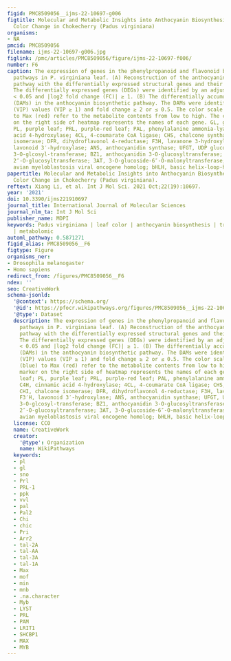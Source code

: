 ```yaml
---
figid: PMC8509056__ijms-22-10697-g006
figtitle: Molecular and Metabolic Insights into Anthocyanin Biosynthesis for Leaf
  Color Change in Chokecherry (Padus virginiana)
organisms:
- NA
pmcid: PMC8509056
filename: ijms-22-10697-g006.jpg
figlink: /pmc/articles/PMC8509056/figure/ijms-22-10697-f006/
number: F6
caption: The expression of genes in the phenylpropanoid and flavonoid biosynthetic
  pathways in P. virginiana leaf. (A) Reconstruction of the anthocyanins biosynthetic
  pathway with the differentially expressed structural genes and their regulators.
  The differentially expressed genes (DEGs) were identified by an adjusted p-value
  < 0.05 and |log2 fold change (FC)| ≥ 1. (B) The differentially accumulated metabolites
  (DAMs) in the anthocyanin biosynthetic pathway. The DAMs were identified by projection
  (VIP) values (VIP ≥ 1) and fold change ≥ 2 or ≤ 0.5. The color scale from Min (blue)
  to Max (red) refer to the metabolite contents from low to high. The cluster marker
  on the right side of heatmap represents the names of each gene. GL, green leaf;
  PL, purple leaf; PRL, purple-red leaf; PAL, phenylalanine ammonia-lyase; C4H, cinnamic
  acid 4-hydroxylase; 4CL, 4-coumarate CoA ligase; CHS, chalcone synthase; CHI, chalcone
  isomerase; DFR, dihydroflavonol 4-reductase; F3H, lavanone 3-hydroxylase; F3′H,
  lavonoid 3′-hydroxylase; ANS, anthocyanidin synthase; UFGT, UDP glucose-flavonoid
  3-O-glcosyl-transferase; BZ1, anthocyanidin 3-O-glucosyltransferase; 3GGT, 3-O-glucoside
  2″-O-glucosyltransferase; 3AT, 3-O-glucoside-6″-O-malonyltransferase; MYB, v-myb
  avian myeloblastosis viral oncogene homolog; bHLH, basic helix-loop-helix.
papertitle: Molecular and Metabolic Insights into Anthocyanin Biosynthesis for Leaf
  Color Change in Chokecherry (Padus virginiana).
reftext: Xiang Li, et al. Int J Mol Sci. 2021 Oct;22(19):10697.
year: '2021'
doi: 10.3390/ijms221910697
journal_title: International Journal of Molecular Sciences
journal_nlm_ta: Int J Mol Sci
publisher_name: MDPI
keywords: Padus virginiana | leaf color | anthocyanin biosynthesis | transcriptomics
  | metabolomic
automl_pathway: 0.5871271
figid_alias: PMC8509056__F6
figtype: Figure
organisms_ner:
- Drosophila melanogaster
- Homo sapiens
redirect_from: /figures/PMC8509056__F6
ndex: ''
seo: CreativeWork
schema-jsonld:
  '@context': https://schema.org/
  '@id': https://pfocr.wikipathways.org/figures/PMC8509056__ijms-22-10697-g006.html
  '@type': Dataset
  description: The expression of genes in the phenylpropanoid and flavonoid biosynthetic
    pathways in P. virginiana leaf. (A) Reconstruction of the anthocyanins biosynthetic
    pathway with the differentially expressed structural genes and their regulators.
    The differentially expressed genes (DEGs) were identified by an adjusted p-value
    < 0.05 and |log2 fold change (FC)| ≥ 1. (B) The differentially accumulated metabolites
    (DAMs) in the anthocyanin biosynthetic pathway. The DAMs were identified by projection
    (VIP) values (VIP ≥ 1) and fold change ≥ 2 or ≤ 0.5. The color scale from Min
    (blue) to Max (red) refer to the metabolite contents from low to high. The cluster
    marker on the right side of heatmap represents the names of each gene. GL, green
    leaf; PL, purple leaf; PRL, purple-red leaf; PAL, phenylalanine ammonia-lyase;
    C4H, cinnamic acid 4-hydroxylase; 4CL, 4-coumarate CoA ligase; CHS, chalcone synthase;
    CHI, chalcone isomerase; DFR, dihydroflavonol 4-reductase; F3H, lavanone 3-hydroxylase;
    F3′H, lavonoid 3′-hydroxylase; ANS, anthocyanidin synthase; UFGT, UDP glucose-flavonoid
    3-O-glcosyl-transferase; BZ1, anthocyanidin 3-O-glucosyltransferase; 3GGT, 3-O-glucoside
    2″-O-glucosyltransferase; 3AT, 3-O-glucoside-6″-O-malonyltransferase; MYB, v-myb
    avian myeloblastosis viral oncogene homolog; bHLH, basic helix-loop-helix.
  license: CC0
  name: CreativeWork
  creator:
    '@type': Organization
    name: WikiPathways
  keywords:
  - pl
  - gl
  - sno
  - Prl
  - PRL-1
  - ppk
  - vvl
  - pal
  - Pal2
  - Chi
  - chic
  - Pri
  - Arr2
  - tal-2A
  - tal-AA
  - tal-3A
  - tal-1A
  - Max
  - mof
  - min
  - mnb
  - .na.character
  - Myb
  - LYST
  - PRL
  - PAM
  - LRIT1
  - SHCBP1
  - MAX
  - MYB
---
```

